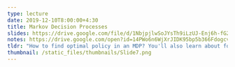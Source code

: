 ```yaml
---
type: lecture
date: 2019-12-10T8:00:00+4:30
title: Markov Decision Processes
slides: https://drive.google.com/file/d/1NbjpjlwSoJYsTh9iLzUJ-Enj6h-fG2Yh/view?usp=sharing
notes: https://drive.google.com/open?id=14PWo6n6WjXrJIDK95bp5b366FdogcvXz
tldr: "How to find optimal policy in an MDP? You'll also learn about following algorithms: Value Iteration, Policy Evaluation, and Policy Iteration (all based on Bellman updated equations)."
thumbnail: /static_files/thumbnails/Slide7.png
---
```


